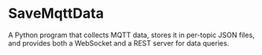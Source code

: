 # SaveMqttData
A Python program that collects MQTT data, stores it in per-topic JSON files, and provides both a WebSocket and a REST server for data queries.
